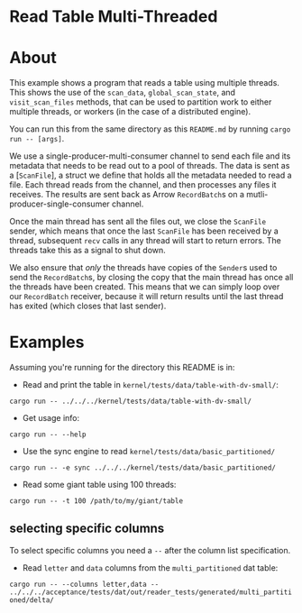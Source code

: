 Read Table Multi-Threaded
=========================

# About
This example shows a program that reads a table using multiple threads. This shows the use of the
`scan_data`, `global_scan_state`, and `visit_scan_files` methods, that can be used to partition work
to either multiple threads, or workers (in the case of a distributed engine).

You can run this from the same directory as this `README.md` by running `cargo run -- [args]`.

We use a single-producer-multi-consumer channel to send each file and its metadata that needs to be
read out to a pool of threads. The data is sent as a [`ScanFile`], a struct we define that holds all
the metadata needed to read a file. Each thread reads from the channel, and then processes any files
it receives. The results are sent back as Arrow `RecordBatch`s on a mutli-producer-single-consumer
channel.

Once the main thread has sent all the files out, we close the `ScanFile` sender, which means that
once the last `ScanFile` has been received by a thread, subsequent `recv` calls in any thread will
start to return errors. The threads take this as a signal to shut down.

We also ensure that _only_ the threads have copies of the `Sender`s used to send the `RecordBatch`s,
by closing the copy that the main thread has once all the threads have been created. This means that
we can simply loop over our `RecordBatch` receiver, because it will return results until the last
thread has exited (which closes that last sender).

# Examples

Assuming you're running for the directory this README is in:

- Read and print the table in `kernel/tests/data/table-with-dv-small/`:

`cargo run -- ../../../kernel/tests/data/table-with-dv-small/`

- Get usage info:

`cargo run -- --help`

- Use the sync engine to read `kernel/tests/data/basic_partitioned/`

`cargo run -- -e sync ../../../kernel/tests/data/basic_partitioned/`

- Read some giant table using 100 threads:

`cargo run -- -t 100 /path/to/my/giant/table`

## selecting specific columns

To select specific columns you need a `--` after the column list specification.

- Read `letter` and `data` columns from the `multi_partitioned` dat table:

`cargo run -- --columns letter,data -- ../../../acceptance/tests/dat/out/reader_tests/generated/multi_partitioned/delta/`
